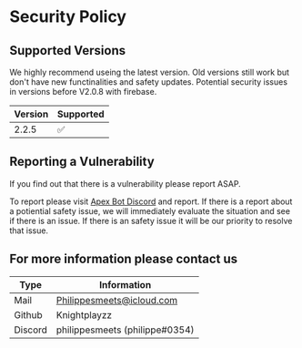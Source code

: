 # Security Policy

## Supported Versions

We highly recommend useing the latest version.
Old versions still work but don't have new functinalities and safety updates.
Potential security issues in versions before V2.0.8 with firebase.

| Version | Supported          |
| ------- | ------------------ |
| 2.2.5  | ✅ |

## Reporting a Vulnerability

If you find out that there is a vulnerability please report ASAP.

To report please visit [Apex Bot Discord](https://discord.com/invite/cgdssWTqAT) and report.
If there is a report about a potiential safety issue, we will immediately evaluate the situation and see if there is an issue.
If there is an safety issue it will be our priority to resolve that issue.

## For more information please contact us

| Type | Information |
|------|-------------|
| Mail |<Philippesmeets@icloud.com> |
| Github | Knightplayzz |
| Discord | philippesmeets (philippe#0354) |
